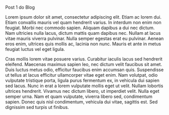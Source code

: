 Post 1 do Blog

 Lorem ipsum dolor sit amet, consectetur adipiscing elit. Etiam ac lorem dui. Etiam convallis mauris vel quam hendrerit varius. In interdum non enim non feugiat. Morbi nec commodo sapien. Aliquam dapibus a dui nec dictum. Nam ultricies nulla lacus, dictum mattis quam dapibus nec. Nullam at lacus vitae mauris viverra pulvinar. Nulla semper egestas erat eu pulvinar. Aenean eros enim, ultrices quis mollis ac, lacinia non nunc. Mauris et ante in metus feugiat luctus vel eget ligula.

Cras mollis lorem vitae posuere varius. Curabitur iaculis lacus sed hendrerit eleifend. Maecenas maximus sapien leo, nec dictum velit faucibus sit amet. Duis luctus metus odio, efficitur faucibus enim accumsan quis. Suspendisse ut tellus at lacus efficitur ullamcorper vitae eget enim. Nam volutpat, odio vulputate tristique porta, ligula purus fermentum ex, in vehicula dui sapien sed lacus. Nunc in erat a lorem vulputate mollis eget ut velit. Nullam lobortis ultrices hendrerit. Vivamus nec dictum libero, ut imperdiet velit. Nulla eget semper urna. Nam et quam vulputate, viverra libero sed, condimentum sapien. Donec quis nisl condimentum, vehicula dui vitae, sagittis est. Sed dignissim sed turpis ut finibus. 